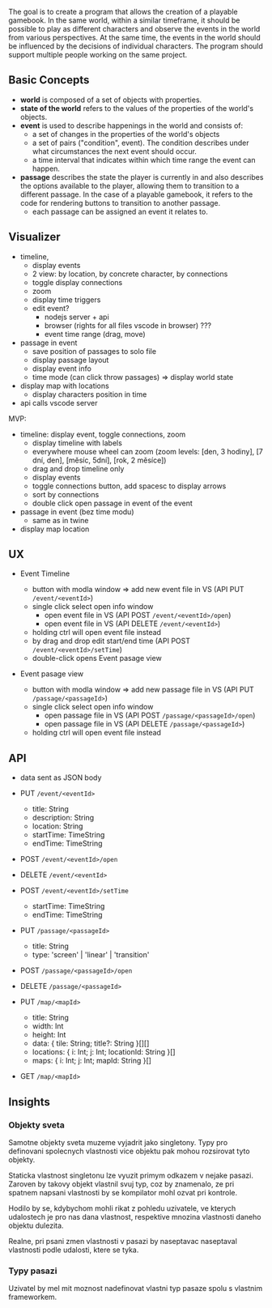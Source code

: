 The goal is to create a program that allows the creation of a playable gamebook. In the same world, within a similar timeframe, it should be possible to play as different characters and observe the events in the world from various perspectives. At the same time, the events in the world should be influenced by the decisions of individual characters. The program should support multiple people working on the same project.

## Basic Concepts

-   **world** is composed of a set of objects with properties.
-   **state of the world** refers to the values of the properties of the world's objects.
-   **event** is used to describe happenings in the world and consists of:
    -   a set of changes in the properties of the world's objects
    -   a set of pairs ("condition", event). The condition describes under what circumstances the next event should occur.
    -   a time interval that indicates within which time range the event can happen.
-   **passage** describes the state the player is currently in and also describes the options available to the player, allowing them to transition to a different passage. In the case of a playable gamebook, it refers to the code for rendering buttons to transition to another passage.
    -   each passage can be assigned an event it relates to.

## Visualizer

-   timeline,
    -   display events
    -   2 view: by location, by concrete character, by connections
    -   toggle display connections
    -   zoom
    -   display time triggers
    -   edit event?
        -   nodejs server + api
        -   browser (rights for all files vscode in browser) ???
        -   event time range (drag, move)
-   passage in event
    -   save position of passages to solo file
    -   display passage layout
    -   display event info
    -   time mode (can click throw passages) => display world state
-   display map with locations
    -   display characters position in time
-   api calls vscode server

MVP:

-   timeline: display event, toggle connections, zoom
    -   display timeline with labels
    -   everywhere mouse wheel can zoom (zoom levels: [den, 3 hodiny], [7 dní, den], [měsíc, 5dní], [rok, 2 měsíce])
    -   drag and drop timeline only
    -   display events
    -   toggle connections button, add spacesc to display arrows
    -   sort by connections
    -   double click open passage in event of the event
-   passage in event (bez time modu)
    -   same as in twine
-   display map location

## UX

-   Event Timeline

    -   button with modla window => add new event file in VS (API PUT `/event/<eventId>`)
    -   single click select open info window
        -   open event file in VS (API POST `/event/<eventId>/open`)
        -   open event file in VS (API DELETE `/event/<eventId>`)
    -   holding ctrl will open event file instead
    -   by drag and drop edit start/end time (API POST `/event/<eventId>/setTime`)
    -   double-click opens Event pasage view

-   Event pasage view
    -   button with modla window => add new passage file in VS (API PUT `/passage/<passageId>`)
    -   single click select open info window
        -   open passage file in VS (API POST `/passage/<passageId>/open`)
        -   open passage file in VS (API DELETE `/passage/<passageId>`)
    -   holding ctrl will open event file instead

## API

-   data sent as JSON body

-   PUT `/event/<eventId>`
    -   title: String
    -   description: String
    -   location: String
    -   startTime: TimeString
    -   endTime: TimeString
-   POST `/event/<eventId>/open`
-   DELETE `/event/<eventId>`

-   POST `/event/<eventId>/setTime`

    -   startTime: TimeString
    -   endTime: TimeString

-   PUT `/passage/<passageId>`
    -   title: String
    -   type: 'screen' | 'linear' | 'transition'
-   POST `/passage/<passageId>/open`
-   DELETE `/passage/<passageId>`

-   PUT `/map/<mapId>`
    -   title: String
    -   width: Int
    -   height: Int
    -   data: { tile: String; title?: String }[][]
    -   locations: { i: Int; j: Int; locationId: String }[]
    -   maps: { i: Int; j: Int; mapId: String }[]
-   GET `/map/<mapId>`

## Insights

### Objekty sveta

Samotne objekty sveta muzeme vyjadrit jako singletony.
Typy pro definovani spolecnych vlastnosti vice objektu pak mohou rozsirovat tyto objekty.

Staticka vlastnost singletonu lze vyuzit primym odkazem v nejake pasazi. Zaroven by takovy objekt vlastnil
svuj typ, coz by znamenalo, ze pri spatnem napsani vlastnosti by se kompilator mohl ozvat pri kontrole.

Hodilo by se, kdybychom mohli rikat z pohledu uzivatele, ve kterych udalostech je pro nas dana vlastnost, respektive mnozina vlastnosti
daneho objektu dulezita.

Realne, pri psani zmen vlastnosti v pasazi by naseptavac naseptaval vlastnosti podle udalosti, ktere se tyka.

### Typy pasazi

Uzivatel by mel mit moznost nadefinovat vlastni typ pasaze spolu s vlastnim frameworkem.
